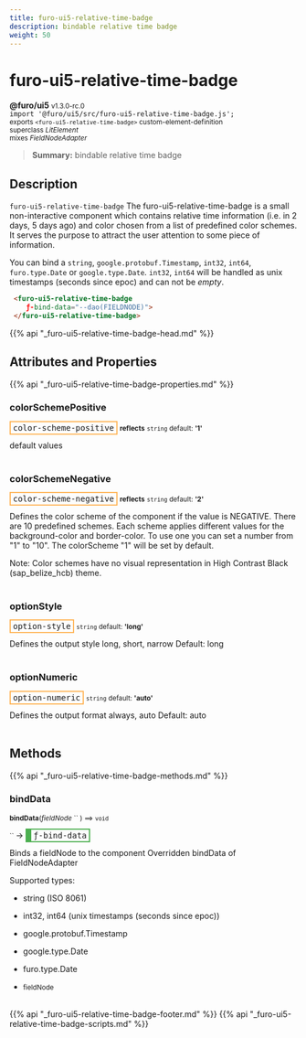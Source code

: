 ```yaml
---
title: furo-ui5-relative-time-badge
description: bindable relative time badge
weight: 50
---
```


# furo-ui5-relative-time-badge
**@furo/ui5** <small>v1.3.0-rc.0</small>
<br>`import '@furo/ui5/src/furo-ui5-relative-time-badge.js';`<small>
<br>exports `<furo-ui5-relative-time-badge>` custom-element-definition
<br>superclass *LitElement*
<br> mixes *FieldNodeAdapter*</small>

> **Summary:** bindable relative time badge

## Description

`furo-ui5-relative-time-badge`
The furo-ui5-relative-time-badge is a small non-interactive component which contains relative time
information (i.e. in 2 days, 5 days ago) and color chosen from a list of predefined color schemes.
It serves the purpose to attract the user attention to some piece of information.

You can bind a `string`, `google.protobuf.Timestamp`, `int32`, `int64`, `furo.type.Date` or `google.type.Date`.
`int32`, `int64` will be handled as unix timestamps (seconds since epoc) and can not be *empty*.

```html
 <furo-ui5-relative-time-badge
    ƒ-bind-data="--dao(FIELDNODE)">
 </furo-ui5-relative-time-badge>
```

{{% api "_furo-ui5-relative-time-badge-head.md" %}}

## Attributes and Properties
{{% api "_furo-ui5-relative-time-badge-properties.md" %}}









### **colorSchemePositive**

<span  style="border-width:2px; border-style: solid;border-color:  rgb(255, 182, 91);font-family:monospace; padding:2px 4px;">color-scheme-positive</span> <small>**reflects**</small>
<small>`string` default: **&#39;1&#39;**</small>

default values
<br><br>

### **colorSchemeNegative**

<span  style="border-width:2px; border-style: solid;border-color:  rgb(255, 182, 91);font-family:monospace; padding:2px 4px;">color-scheme-negative</span> <small>**reflects**</small>
<small>`string` default: **&#39;2&#39;**</small>

Defines the color scheme of the component if the value is NEGATIVE. There are 10 predefined schemes.
Each scheme applies different values for the background-color and border-color. To use one you can set a
number from "1" to "10". The colorScheme "1" will be set by default.

Note: Color schemes have no visual representation in High Contrast Black (sap_belize_hcb) theme.
<br><br>

### **optionStyle**

<span  style="border-width:2px; border-style: solid;border-color:  rgb(255, 182, 91);font-family:monospace; padding:2px 4px;">option-style</span>
<small>`string` default: **&#39;long&#39;**</small>

Defines the output style
long, short, narrow
Default: long
<br><br>

### **optionNumeric**

<span  style="border-width:2px; border-style: solid;border-color:  rgb(255, 182, 91);font-family:monospace; padding:2px 4px;">option-numeric</span>
<small>`string` default: **&#39;auto&#39;**</small>

Defines the output format
always, auto
Default: auto
<br><br>

## Methods
{{% api "_furo-ui5-relative-time-badge-methods.md" %}}


### **bindData**
<small>**bindData**(*fieldNode* `` ) ⟹ `void`</small>

<small>`` </small> →
<span  style="border-width:2px 2px 2px 10px; border-style: solid;border-color:  rgb(76, 175, 80);font-family:monospace; padding:2px 4px;">ƒ-bind-data</span>

Binds a fieldNode to the component
Overridden bindData of FieldNodeAdapter

Supported types:
- string (ISO 8061)
- int32, int64 (unix timestamps (seconds since epoc))
- google.protobuf.Timestamp
- google.type.Date
- furo.type.Date

- <small>fieldNode </small>
<br><br>













{{% api "_furo-ui5-relative-time-badge-footer.md" %}}
{{% api "_furo-ui5-relative-time-badge-scripts.md" %}}
